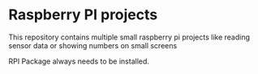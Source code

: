 <h1>Raspberry PI projects </h1>

This repository contains multiple small raspberry pi projects like reading sensor data or showing numbers on small screens

RPI Package always needs to be installed.